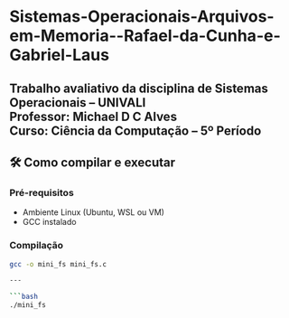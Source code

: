 # Sistemas-Operacionais-Arquivos-em-Memoria--Rafael-da-Cunha-e-Gabriel-Laus

Trabalho avaliativo da disciplina de Sistemas Operacionais – UNIVALI  
Professor: Michael D C Alves  
Curso: Ciência da Computação – 5º Período  
---

## 🛠️ Como compilar e executar

### Pré-requisitos

- Ambiente Linux (Ubuntu, WSL ou VM)
- GCC instalado

### Compilação

```bash
gcc -o mini_fs mini_fs.c

---

```bash
./mini_fs

